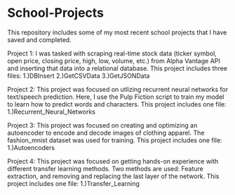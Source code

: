 # School-Projects
This repository includes some of my most recent school projects that I have saved and completed.

Project 1: I was tasked with scraping real-time stock data (ticker symbol, open price, closing price, high, low, volume, etc.) from Alpha Vantage API and inserting that data into a relational database. This project includes three files: 
    1.)DBInsert
    2.)GetCSVData
    3.)GetJSONData
    
Project 2: This project was focused on utlizing recurrent neural networks for text/speech prediction. Here, I use the Pulp Fiction script to train my model to learn how to predict words and characters. This project includes one file: 
    1.)Recurrent_Neural_Networks
    
Project 3: This project was focused on creating and optimizing an autoencoder to encode and decode images of clothing apparel. The fashion_mnist dataset was used for training. This project includes one file: 
    1.)Autoencoders
    
Project 4: This project was focused on getting hands-on experience with different transfer learning methods. Two methods are used: Feature extraction, and removing and replacing the last layer of the network. This project includes one file: 
    1.)Transfer_Learning
    

    
 

